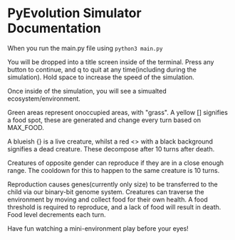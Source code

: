 # PyEvolution Simulator Documentation
When you run the main.py file using
`python3 main.py`

You will be dropped into a title screen inside of the terminal. Press any button to continue, and q to quit at any time(including during the simulation). Hold space to increase the speed of the simulation.

Once inside of the simulation, you will see a simualted ecosystem/environment.

Green areas represent onoccupied areas, with "grass". A yellow [] signifies a food spot, these are generated and change every turn based on MAX_FOOD.

A blueish {} is a live creature, whilst a red <> with a black background signifies a dead creature. These decompose after 10 turns after death.

Creatures of opposite gender can reproduce if they are in a close enough range. The cooldown for this to happen to the same creature is 10 turns.

Reproduction causes genes(currently only size) to be transferred to the child via our binary-bit genome system. Creatures can traverse the environment by moving and collect food for their own health. A food threshold is required to reproduce, and a lack of food will result in death. Food level decrements each turn.

Have fun watching a mini-environment play before your eyes!
